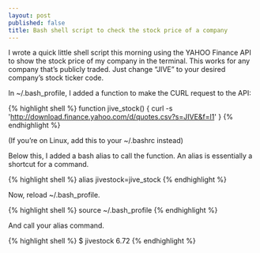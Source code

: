 ```yaml
---
layout: post
published: false
title: Bash shell script to check the stock price of a company
---
```

I wrote a quick little shell script this morning using the YAHOO Finance API to show the stock price of my company in the terminal. This works for any company that’s publicly traded. Just change “JIVE” to your desired company’s stock ticker code.

In ~/.bash_profile, I added a function to make the CURL request to the API:

{% highlight shell %}
function jive_stock() {
    curl -s 'http://download.finance.yahoo.com/d/quotes.csv?s=JIVE&f=l1'
}
{% endhighlight %}

(If you’re on Linux, add this to your ~/.bashrc instead)

Below this, I added a bash alias to call the function. An alias is essentially a shortcut for a command.

{% highlight shell %}
alias jivestock=jive_stock
{% endhighlight %}

Now, reload ~/.bash_profile.

{% highlight shell %}
source ~/.bash_profile
{% endhighlight %}

And call your alias command.

{% highlight shell %}
$ jivestock
6.72
{% endhighlight %}